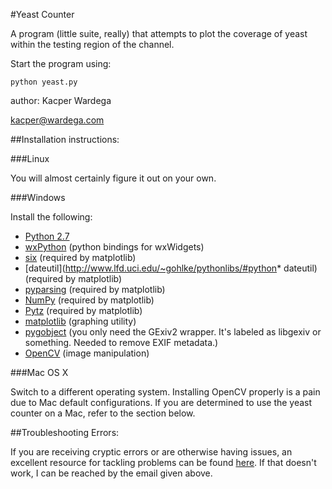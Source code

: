 #Yeast Counter

A program (little suite, really) that attempts to plot the coverage of yeast within the testing region of the channel.

Start the program using:
```
python yeast.py
```

author:
Kacper Wardega

kacper@wardega.com

##Installation instructions:

###Linux

You will almost certainly figure it out on your own.

###Windows

Install the following:
* [Python 2.7](https://www.python.org/download/releases/2.7.6) 
* [wxPython](http://www.lfd.uci.edu/~gohlke/pythonlibs/#wxpython) (python bindings for wxWidgets)
* [six](http://www.lfd.uci.edu/~gohlke/pythonlibs/#six) (required by matplotlib)
* [dateutil](http://www.lfd.uci.edu/~gohlke/pythonlibs/#python* dateutil) (required by matplotlib)
* [pyparsing](http://www.lfd.uci.edu/~gohlke/pythonlibs/#pyparsing) (required by matplotlib)
* [NumPy](http://www.lfd.uci.edu/~gohlke/pythonlibs/#numpy) (required by matplotlib)
* [Pytz](http://www.lfd.uci.edu/~gohlke/pythonlibs/#pytz) (required by matplotlib)
* [matplotlib](http://www.lfd.uci.edu/~gohlke/pythonlibs/#matplotlib) (graphing utility)
* [pygobject](http://sourceforge.net/projects/pygobjectwin32/files/?source=navbar) (you only need the GExiv2 wrapper.  It's labeled as libgexiv or something.  Needed to remove EXIF metadata.) 
* [OpenCV](http://www.lfd.uci.edu/~gohlke/pythonlibs/#opencv) (image manipulation)

###Mac OS X

Switch to a different operating system.  Installing OpenCV properly is a pain due to Mac default configurations.  If you are determined to use the yeast counter on a Mac, refer to the section below.

##Troubleshooting Errors:

If you are receiving cryptic errors or are otherwise having issues, an excellent resource for tackling problems can be found [here](http://www.google.com).  If that doesn't work, I can be reached by the email given above. 